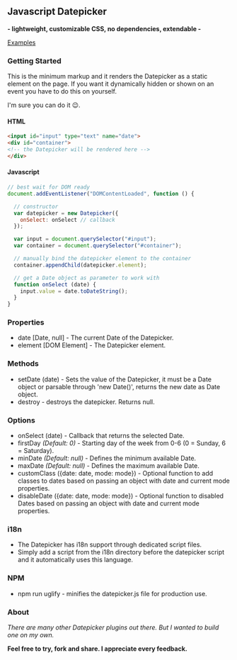 ## Javascript Datepicker
**- lightweight, customizable CSS, no dependencies, extendable -**

[Examples](https://nehrdani.github.io/Datepicker/)

### Getting Started

This is the minimum markup and it renders the Datepicker as a static element on the page. If you want it dynamically hidden or shown on an event you have to do this on yourself.

I'm sure you can do it :wink:.

#### HTML

```html
<input id="input" type="text" name="date">
<div id="container">
<!-- the Datepicker will be rendered here -->
</div>
```

#### Javascript

```js
// best wait for DOM ready
document.addEventListener("DOMContentLoaded", function () {

  // constructor
  var datepicker = new Datepicker({
    onSelect: onSelect // callback
  });

  var input = document.querySelector("#input");
  var container = document.querySelector("#container");

  // manually bind the datepicker element to the container
  container.appendChild(datepicker.element);

  // get a Date object as parameter to work with
  function onSelect (date) {
    input.value = date.toDateString();
  }
}
```

### Properties

* date [Date, null] - The current Date of the Datepicker.
* element [DOM Element] - The Datepicker element.

### Methods

* setDate (date) - Sets the value of the Datepicker, it must be a Date object or parsable through 'new Date()', returns the new date as Date object.
* destroy - destroys the datepicker. Returns null.

### Options

* onSelect (date) - Callback that returns the selected Date.
* firstDay *(Default: 0)* - Starting day of the week from 0-6 (0 = Sunday, 6 = Saturday).
* minDate *(Default: null)* - Defines the minimum available Date.
* maxDate *(Default: null)* - Defines the maximum available Date.
* customClass ({date: date, mode: mode}) - Optional function to add classes to dates based on passing an object with date and current mode properties.
* disableDate ({date: date, mode: mode}) - Optional function to disabled Dates based on passing an object with date and current mode properties.

### i18n
* The Datepicker has i18n support through dedicated script files.
* Simply add a script from the i18n directory before the datepicker script and it automatically uses this language.

### NPM
* npm run uglify - minifies the datepicker.js file for production use.

### About
*There are many other Datepicker plugins out there. But I wanted to build one on my own.*

**Feel free to try, fork and share. I appreciate every feedback.**
